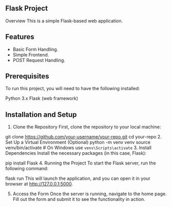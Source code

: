 ## Flask Project

Overview
This is a simple Flask-based web application.

## Features

- Basic Form Handling. 
- Simple Frontend. 
- POST Request Handling. 

## Prerequisites

To run this project, you will need to have the following installed:

Python 3.x
Flask (web framework)

## Installation and Setup

1. Clone the Repository
First, clone the repository to your local machine:

git clone https://github.com/your-username/your-repo.git
cd your-repo
2. Set Up a Virtual Environment (Optional)
python -m venv venv
source venv/bin/activate  # On Windows use `venv\Scripts\activate`
3. Install Dependencies
Install the necessary packages (in this case, Flask):


pip install Flask
4. Running the Project
To start the Flask server, run the following command:


flask run
This will launch the application, and you can open it in your browser at http://127.0.0.1:5000.

5. Access the Form
Once the server is running, navigate to the home page. Fill out the form and submit it to see the functionality in action.
